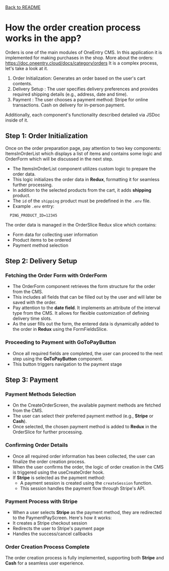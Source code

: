 [Back to README](../README.md)

# How the order creation process works in the app?

Orders is one of the main modules of OneEntry CMS.
In this application it is implemented for making purchases in the shop. More about the orders: <https://doc.oneentry.cloud/docs/category/orders>
It is a complex process, let's take a look at it.

1. Order Initialization: Generates an order based on the user's cart contents.
2. Delivery Setup : The user specifies delivery preferences and provides required shipping details (e.g., address, date and time).
3. Payment : The user chooses a payment method:
   Stripe for online transactions.
   Cash on delivery for in-person payment.

Additionally, each component's functionality described detailed via JSDoc inside of it.

## Step 1: Order Initialization

Once on the order preparation page, pay attention to two key components: ItemsInOrderList which displays a list of items and contains some logic and OrderForm which will be discussed in the next step.

- The ItemsInOrderList component utilizes custom logic to prepare the order data.
- This logic initializes the order data in **Redux**, formatting it for seamless further processing.
- In addition to the selected products from the cart, it adds **shipping** product.
- The `id` of the `shipping` product must be predefined in the `.env` file.
- Example `.env` entry:

```env
  PING_PRODUCT_ID=12345
```

The order data is managed in the OrderSlice Redux slice which contains:

- Form data for collecting user information
- Product items to be ordered
- Payment method selection

## Step 2: Delivery Setup

### Fetching the Order Form with OrderForm

- The OrderForm component retrieves the form structure for the order from the CMS.
- This includes all fields that can be filled out by the user and will later be saved with the order.
- Pay attention to the **date field**. It implements an attribute of the interval type from the CMS. It allows for flexible customization of defining delivery time slots.
- As the user fills out the form, the entered data is dynamically added to the order in **Redux** using the FormFieldsSlice.

### Proceeding to Payment with GoToPayButton

- Once all required fields are completed, the user can proceed to the next step using the **GoToPayButton** component.
- This button triggers navigation to the payment stage

## Step 3: Payment

### Payment Methods Selection

- On the CreateOrderScreen, the available payment methods are fetched from the CMS.
- The user can select their preferred payment method (e.g., **Stripe** or **Cash**).
- Once selected, the chosen payment method is added to **Redux** in the OrderSlice for further processing.

### Confirming Order Details

- Once all required order information has been collected, the user can finalize the order creation process.
- When the user confirms the order, the logic of order creation in the CMS is triggered using the useCreateOrder hook.
- If **Stripe** is selected as the payment method:
  - A payment session is created using the `createSession` function.
  - This session handles the payment flow through Stripe's API.

### Payment Process with Stripe

- When a user selects **Stripe** as the payment method, they are redirected to the PaymentPayScreen. Here's how it works:
- It creates a Stripe checkout session
- Redirects the user to Stripe's payment page
- Handles the success/cancel callbacks

### Order Creation Process Complete

The order creation process is fully implemented, supporting both **Stripe** and **Cash** for a seamless user experience.
